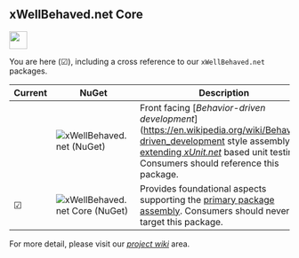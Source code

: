 ## xWellBehaved.net Core

<img src="https://github.com/mwpowellhtx/xwellbehaved.net/assets/xwellbehaved_dotnet_256x256.png" width="32" />

﻿You are here (&#x2611;), including a cross reference to our `xWellBehaved.net` packages.

|Current|NuGet|Description|
|---|---|---|
||![xWellBehaved.net (NuGet)](https://img.shields.io/nuget/v/Xwellbehaved?label=xWellBehaved.net)|Front facing [_Behavior-driven development_](https://en.wikipedia.org/wiki/Behavior-driven_development style assembly [extending _xUnit.net_](https://nuget.org/packages/xunit.extensibility.execution/) based unit testing. Consumers should reference this package.|
|&#x2611;|![xWellBehaved.net Core (NuGet)](https://img.shields.io/nuget/v/Xwellbehaved.Core?label=xWellBehaved.net)|Provides foundational aspects supporting the [primary package assembly](https://nuget.org/packages/Xwellbehaved). Consumers should never target this package.|

[wiki]: <> (We should use the full Url here, because the reference may come from NuGet outside the Github Url project area.)
For more detail, please visit our [_project wiki_](https://github.com/mwpowellhtx/xwellbehaved.net/wiki) area.
